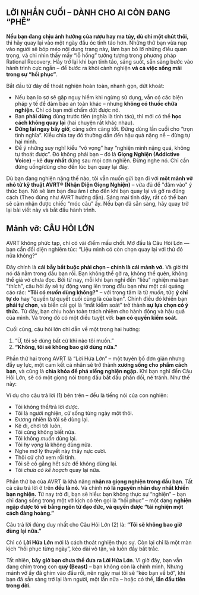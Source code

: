 ## LỜI NHẮN CUỐI – DÀNH CHO AI CÒN ĐANG “PHÊ”

**Nếu bạn đang chịu ảnh hưởng của rượu hay ma túy, dù chỉ một chút thôi,** thì hãy quay lại vào một ngày đầu óc tỉnh táo hơn. Những thứ bạn vừa nạp vào người sẽ bóp méo nội dung trang này, làm bạn bỏ lỡ những điều quan trọng, và chỉ nhìn thấy mấy “lỗ hổng” tưởng tượng trong phương pháp Rational Recovery. Hãy trở lại khi bạn tỉnh táo, sáng suốt, sẵn sàng bước vào hành trình cực ngắn – để bước ra khỏi cảnh nghiện **và cả việc sống mãi trong sự “hồi phục”**.

Bắt đầu từ đây để thoát nghiện hoàn toàn, nhanh gọn, dứt khoát:

- Nếu bạn lo sợ sẽ gặp nguy hiểm khi ngừng sử dụng, vẫn có các biện pháp y tế để đảm bảo an toàn khác – nhưng **không có thuốc chữa nghiện.** Chỉ có bạn mới chấm dứt được nó.
- Bạn **phải dừng** dùng trước tiên (nghĩa là tỉnh táo), thì mới có thể **học cách không quay lại** (hai chuyện rất khác nhau).
- **Dừng lại ngay bây giờ**, càng sớm càng tốt. Đừng dùng lần cuối cho “trọn tình nghĩa”. Kiểu chia tay đó thường dẫn đến hậu quả nặng nề – đừng tự hại mình.
- Để ý những suy nghĩ kiểu “vô vọng” hay “nghiện mình nặng quá, không tự thoát được”. Đó không phải bạn – đó là **Giọng Nghiện (Addictive Voice)** – kẻ **duy nhất** đứng sau mọi cơn nghiện. Đừng nghe nó. Chỉ cần đừng uống/dùng cho đến lúc bạn quay lại đây.

Dù bạn đang nghiện nặng thế nào, tôi vẫn muốn gửi bạn đi với **một mảnh vỡ nhỏ từ kỹ thuật AVRT® (Nhận Diện Giọng Nghiện)** – vừa đủ để "đâm vào" ý thức bạn. Nó sẽ làm bạn đau âm ỉ cho đến khi bạn quay lại và gỡ ra đúng cách (Theo đúng như AVRT hướng dẫn). Sáng mai tỉnh dậy, rất có thể bạn sẽ cảm nhận được chiếc “móc câu” ấy. Nếu bạn đã sẵn sàng, hãy quay trở lại bài viết này và bắt đầu hành trình.

## Mảnh vỡ: CÂU HỎI LỚN

AVRT không phức tạp, chỉ có vài điểm mấu chốt. Mở đầu là Câu Hỏi Lớn — bạn cần đối diện nghiêm túc: “Liệu mình có còn chọn quay lại với thứ đó nữa không?”

Đây chính là **cái bẫy bắt buộc phải chọn – chính là cái mảnh vỡ.** Và giờ thì nó đã nằm trong đầu bạn rồi. Bạn không thể gỡ ra, không thể quên, không thể giả vờ chưa đọc. Bởi từ nay, mỗi khi bạn nghĩ đến "liều" nghiện mà bạn "thích", câu hỏi ấy sẽ tự động vang lên trong đầu bạn như một cái quảng cáo rác: **“Tôi có _muốn_ dùng không?”** – với trọng tâm là từ _muốn_, tức **ý chí tự do** hay "quyền tự quyết cuối cùng là của bạn". Chính điều đó khiến bạn **phải tự chọn**, và biến cái gọi là “mất kiểm soát” trở thành **sự lựa chọn có ý thức.** Từ đây, bạn chịu hoàn toàn trách nhiệm cho hành động và hậu quả của mình. Và trong đó có một điều tuyệt vời: **bạn có quyền kiểm soát.**

Cuối cùng, câu hỏi lớn chỉ dẫn về một trong hai hướng:

1. “Ừ, tôi sẽ dùng bất cứ khi nào tôi muốn.”  
2. **“Không, tôi sẽ không bao giờ dùng nữa.”**

Phần thứ hai trong AVRT là “Lời Hứa Lớn” – một tuyên bố đơn giản nhưng đầy uy lực, một cam kết cá nhân sẽ trở thành **xương sống cho phẩm cách bạn**, và cũng là **chìa khóa để phá xiềng nghiện ngập.** Khi bạn nghĩ đến Câu Hỏi Lớn, sẽ có một giọng nói trong đầu bắt đầu phản đối, né tránh. Như thế này:

Ví dụ cho câu trả lời (1) bên trên – đều là tiếng nói của con nghiện:

- Tôi không thể/trả lời được.
- Tôi là người nghiện, cứ sống từng ngày một thôi.
- Đương nhiên là tôi sẽ dùng lại.
- Kệ đi, chơi tới luôn.
- Tôi cũng không biết nữa.
- Tôi không _muốn_ dùng lại.
- Tôi _hy vọng_ là không dùng nữa.
- Nghe mớ lý thuyết này thấy nực cười.
- Thôi cứ chờ xem rồi tính.
- Tôi sẽ cố gắng hết sức để không dùng lại.
- Tôi _chưa có kế hoạch_ quay lại nữa.

Phần thứ ba của AVRT là khả năng **nhận ra giọng nghiện trong đầu bạn**. Tất cả câu trả lời ở trên **đều là nó.** Và chính **nó là nguyên nhân duy nhất khiến bạn nghiện.** Từ nay trở đi, bạn sẽ hiểu: bạn không thực sự “nghiện” – bạn chỉ đang sống trong một vở kịch có tên gọi là “hồi phục” – một dạng **nghiện ngập được tô vẽ bằng ngôn từ đạo đức, và quyền được “tái nghiện một cách đàng hoàng.”**

Câu trả lời đúng duy nhất cho Câu Hỏi Lớn (2) là: **“Tôi sẽ không bao giờ dùng lại nữa.”**

Chỉ có **Lời Hứa Lớn** mới là cách thoát nghiện thực sự. Còn lại chỉ là một màn kịch “hồi phục từng ngày”, kéo dài vô tận, và luôn đầy bất trắc.

Tất nhiên, **bây giờ bạn chưa thể đưa ra Lời Hứa Lớn**. Vì giờ đây, bạn vẫn đang chìm trong con **quỷ (Beast)** – bạn không còn là chính mình. Nhưng mảnh vỡ ấy đã ghim vào đầu rồi, nên ngày mai tôi sẽ “kéo bạn về bờ”, khi bạn đã sẵn sàng trở lại làm người, một lần nữa – hoặc có thể, **lần đầu tiên trong đời.**